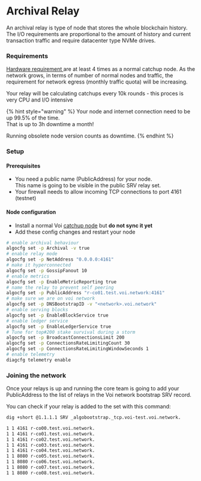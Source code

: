# Archival Relay

An archival relay is type of node that stores the whole blockchain history. The I/O requirements are proportional to the amount of history and current transaction traffic and require datacenter type NVMe drives.&#x20;

### Requirements

[Hardware requirement ](../running-own-relay.md)are at least 4 times as a normal catchup node. As the network grows, in terms of number of normal nodes and traffic,  the requirement for network egress (monthly traffic quota) will be increasing.&#x20;

Your relay will be calculating catchups every 10k rounds - this proces is very CPU and I/O intensive

{% hint style="warning" %}
Your node and internet connection need to be up 99.5% of the time.\
That is up to 3h downtime a month!

Running obsolete node version counts as downtime.
{% endhint %}

### Setup

#### Prerequisites

* You need a public name (PublicAddress) for your node. \
  This name is going to be visible in the public SRV relay set.
* Your firewall needs to allow incoming TCP connections to port 4161 (testnet)

#### Node configuration

* Install a normal Voi [catchup node](../../node-running/advanced-lvl.2.md) but **do not sync it yet**
* Add these config changes and restart your node

```bash
# enable archival behaviour
algocfg set -p Archival -v true
# enable relay mode
algocfg set -p NetAddress "0.0.0.0:4161"
# make it hyperconnected
algocfg set -p GossipFanout 10
# enable metrics
algocfg set -p EnableMetricReporting true
# name the relay to prevent self peering
algocfg set -p PublicAddress "r-co01.test.voi.network:4161"
# make sure we are on voi network
algocfg set -p DNSBootstrapID -v "<network>.voi.network"
# enable serving blocks
algocfg set -p EnableBlockService true
# enable ledger service
algocfg set -p EnableLedgerService true
# Tune for top#200 stake survival during a storm
algocfg set -p BroadcastConnectionsLimit 200
algocfg set -p ConnectionsRateLimitingCount 30
algocfg set -p ConnectionsRateLimitingWindowSeconds 1
# enable telemetry
diagcfg telemetry enable
```

### Joining the network

Once your relays is up and running the core team is going to add your PublicAddress to the list of relays in the Voi network bootstrap SRV record.&#x20;

You can check if your relay is added to the set with this command:

```bash
dig +short @1.1.1.1 SRV _algobootstrap._tcp.voi-test.voi.network.
```

```bash
1 1 4161 r-co00.test.voi.network.
1 1 4161 r-co01.test.voi.network.
1 1 4161 r-co02.test.voi.network.
1 1 4161 r-co03.test.voi.network.
1 1 4161 r-co04.test.voi.network.
1 1 8080 r-co05.test.voi.network.
1 1 8080 r-co06.test.voi.network.
1 1 8080 r-co07.test.voi.network.
1 1 8080 r-co08.test.voi.network.
```

